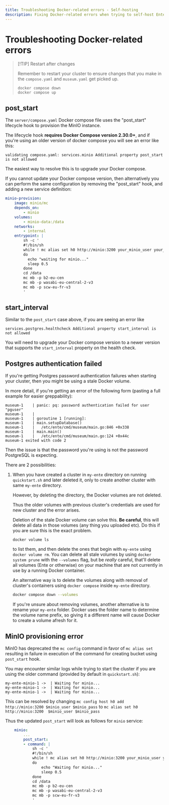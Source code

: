 ```yaml
---
title: Troubleshooting Docker-related errors - Self-hosting
description: Fixing Docker-related errors when trying to self-host Ente
---
```


# Troubleshooting Docker-related errors

> [!TIP] Restart after changes
>
> Remember to restart your cluster to ensure changes that you make in the
> `compose.yaml` and `museum.yaml` get picked up.
>
> ```shell
> docker compose down
> docker compose up
> ```

## post_start

The `server/compose.yaml` Docker compose file uses the "post_start" lifecycle
hook to provision the MinIO instance.

The lifecycle hook **requires Docker Compose version 2.30.0+**, and if you're
using an older version of docker compose you will see an error like this:

```
validating compose.yaml: services.minio Additional property post_start is not allowed
```

The easiest way to resolve this is to upgrade your Docker compose.

If you cannot update your Docker compose version, then alternatively you can
perform the same configuration by removing the "post_start" hook, and adding a
new service definition:

```yaml
minio-provision:
    image: minio/mc
    depends_on:
        - minio
    volumes:
        - minio-data:/data
    networks:
        - internal
    entrypoint: |
        sh -c '
        #!/bin/sh
        while ! mc alias set h0 http://minio:3200 your_minio_user your_minio_pass
        do
          echo "waiting for minio..."
          sleep 0.5
        done
        cd /data
        mc mb -p b2-eu-cen
        mc mb -p wasabi-eu-central-2-v3
        mc mb -p scw-eu-fr-v3
        '
```

## start_interval

Similar to the `post_start` case above, if you are seeing an error like

```
services.postgres.healthcheck Additional property start_interval is not allowed
```

You will need to upgrade your Docker compose version to a newer version that
supports the `start_interval` property on the health check.

## Postgres authentication failed

If you're getting Postgres password authentication failures when starting your
cluster, then you might be using a stale Docker volume.

In more detail, if you're getting an error of the following form (pasting a full
example for easier greppability):

```
museum-1    | panic: pq: password authentication failed for user "pguser"
museum-1    |
museum-1    | goroutine 1 [running]:
museum-1    | main.setupDatabase()
museum-1    |   /etc/ente/cmd/museum/main.go:846 +0x338
museum-1    | main.main()
museum-1    |   /etc/ente/cmd/museum/main.go:124 +0x44c
museum-1 exited with code 2
```

Then the issue is that the password you're using is not the password PostgreSQL
is expecting.

There are 2 possibilities:

1.  When you have created a cluster in `my-ente` directory on running
    `quickstart.sh` and later deleted it, only to create another cluster with
    same `my-ente` directory.

    However, by deleting the directory, the Docker volumes are not deleted.

    Thus the older volumes with previous cluster's credentials are used for new
    cluster and the error arises.

    Deletion of the stale Docker volume can solve this. **Be careful**, this
    will delete all data in those volumes (any thing you uploaded etc). Do this
    if you are sure this is the exact problem.

    ```shell
    docker volume ls
    ```

    to list them, and then delete the ones that begin with `my-ente` using
    `docker volume rm`. You can delete all stale volumes by using
    `docker system prune` with the `--volumes` flag, but be _really_ careful,
    that'll delete all volumes (Ente or otherwise) on your machine that are not
    currently in use by a running Docker container.

    An alternative way is to delete the volumes along with removal of cluster's
    containers using `docker compose` inside `my-ente` directory.

    ```sh
    docker compose down --volumes
    ```

    If you're unsure about removing volumes, another alternative is to rename
    your `my-ente` folder. Docker uses the folder name to determine the volume
    name prefix, so giving it a different name will cause Docker to create a
    volume afresh for it.

## MinIO provisioning error

MinIO has deprecated the `mc config` command in favor of `mc alias set`
resulting in failure in execution of the command for creating bucket using
`post_start` hook.

You may encounter similar logs while trying to start the cluster if you are
using the older command (provided by default in `quickstart.sh`):

```
my-ente-minio-1 ->  | Waiting for minio...
my-ente-minio-1 ->  | Waiting for minio...
my-ente-minio-1 ->  | Waiting for minio...
```

This can be resolved by changing
`mc config host h0 add http://minio:3200 $minio_user $minio_pass` to
`mc alias set h0 http://minio:3200  $minio_user $minio_pass`

Thus the updated `post_start` will look as follows for `minio` service:

```yaml
    minio:
        ...
        post_start:
        - command: |
            sh -c '
            #!/bin/sh
            while ! mc alias set h0 http://minio:3200 your_minio_user your_minio_pass 2>/dev/null
            do
                echo "Waiting for minio..."
                sleep 0.5
            done
            cd /data
            mc mb -p b2-eu-cen
            mc mb -p wasabi-eu-central-2-v3
            mc mb -p scw-eu-fr-v3
            '
```

